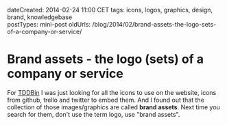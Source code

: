 dateCreated: 2014-02-24 11:00 CET
tags: icons, logos, graphics, design, brand, knowledgebase  
postTypes: mini-post
oldUrls: /blog/2014/02/brand-assets-the-logo-sets-of-a-company-or-service/

# Brand assets - the logo (sets) of a company or service

For [TDDBin] I was just looking for all the icons to use on the website, icons from 
github, trello and twitter to embed them. And I found out that the collection of those
images/graphics are called __brand assets__. Next time you search for them, don't use the term logo, 
use "brand assets".

[TDDBin]: http://tddbin.com
